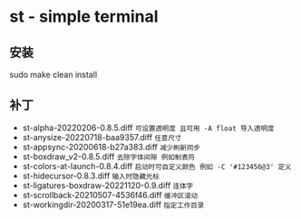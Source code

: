 # st - simple terminal

## 安装

sudo make clean install

## 补丁

- st-alpha-20220206-0.8.5.diff `可设置透明度 且可用 -A float 导入透明度`
- st-anysize-20220718-baa9357.diff `任意尺寸`
- st-appsync-20200618-b27a383.diff `减少刷新同步`
- st-boxdraw_v2-0.8.5.diff `去除字体间隙 例如制表符`
- st-colors-at-launch-0.8.4.diff `启动时可自定义颜色 例如 -C '#123456@3' 定义`
- st-hidecursor-0.8.3.diff `输入时隐藏光标`
- st-ligatures-boxdraw-20221120-0.9.diff `连体字`
- st-scrollback-20210507-4536f46.diff `缓冲区滚动`
- st-workingdir-20200317-51e19ea.diff `指定工作目录`